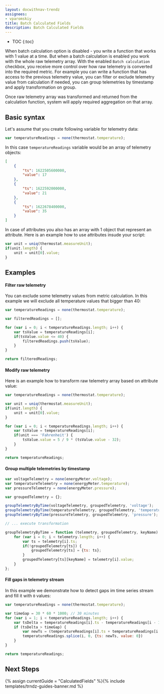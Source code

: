 ```yaml
---
layout: docwithnav-trendz
assignees:
- vparomskiy
title: Batch Calculated Fields
description: Batch Calculated Fields
---
```


* TOC
{:toc}


When batch calculation option is disabled - you write a function that works with 1 value at a time. But when a batch 
calculation is enabled you work with the whole raw telemetry array. With the enabled `Batch calculation` checkbox, you 
receive more control over how raw telemetry is converted into the required metric. For example you can write a function that 
has access to the previous telemetry value, you can filter or exclude telemetry value from calculation if needed, you can group telemetries by timestamp and apply transformation on group.

Once raw telemetry array was transformed and returned from the calculation function, system will apply required aggregation on that array.

## Basic syntax

Let's assume that you create following variable for telemetry data:

```javascript
var temperatureReadings = none(thermostat.temperature);
```

In this case `temperatureReadings` variable would be an array of telemetry objects:

```json
[
	{
		"ts": 1622505600000,
		"value": 17
	},
	{
		"ts": 1622592000000,
		"value": 21
	},
	{
		"ts": 1622678400000,
		"value": 35
	}
]
```

In case of attributes you also has an array with 1 object that represent an attribute. Here is an example how to use attributes insude your script:

```javascript
var unit = uniq(thermostat.measureUnit);
if(unit.length) {
    unit = unit[0].value;
}
```

## Examples

#### Filter raw telemetry 

You can exclude some telemetry values from metric calculation. In this example we will exclude all temperature values that bigger than 40:

```javascript
var temperatureReadings = none(thermostat.temperature);

var filteredReadings = [];

for (var i = 0; i < temperatureReadings.length; i++) {
    var tsValue = temperatureReadings[i];
    if(tsValue.value <= 40) {
        filteredReadings.push(tsValue);
    }
}

return filteredReadings;
```

#### Modify raw telemetry

Here is an example how to transform raw telemetry array based on attribute value: 

```javascript
var temperatureReadings = none(thermostat.temperature);

var unit = uniq(thermostat.measureUnit);
if(unit.length) {
    unit = unit[0].value;
}

for (var i = 0; i < temperatureReadings.length; i++) {
    var tsValue = temperatureReadings[i];
    if(unit === 'Fahrenheit') {
        tsValue.value = 5 / 9 * (tsValue.value - 32);
    }
}

return temperatureReadings;
```

#### Group multiple telemetries by timestamp

```javascript
var voltageTelemetry = none(energyMeter.voltage);
var temperatureTelemetry = none(energyMeter.temperature);
var pressureTelemetry = none(energyMeter.pressure);

var groupedTelemetry = {};

groupTelemetryByTime(voltageTelemetry, groupedTelemetry, 'voltage');
groupTelemetryByTime(temperatureTelemetry, groupedTelemetry, 'temperature');
groupTelemetryByTime(pressureTelemetry, groupedTelemetry, 'pressure');

// ... execute transformation

groupTelemetryByTime = function (telemetry, groupedTelemetry, keyName) {
    for (var i = 0; i < telemetry.length; i++) {
        var ts = telemetry[i].ts;
        if(!groupedTelemetry[ts]) {
            groupedTelemetry[ts] = {ts: ts};
        }
        groupedTelemetry[ts][keyName] = telemetry[i].value;
    }
};

```
 
#### Fill gaps in telemetry stream

In this example we demonstrate how to detect gaps im time series stream and fill it with `0` values:

```javascript
var temperatureReadings = none(thermostat.temperature);

var timeGap = 30 * 60 * 1000; // 30 minutes
for (var i = 1; i < temperatureReadings.length; i++) {
    var tsDelta = temperatureReadings[i].ts - temperatureReadings[i - 1].ts;
    if (tsDelta > timeGap) {
        var newTs = (temperatureReadings[i].ts + temperatureReadings[i - 1].ts) / 2;
        temperatureReadings.splice(i, 0, {ts: newTs, value: 0})
    }
}

return temperatureReadings;
``` 

## Next Steps

{% assign currentGuide = "CalculatedFields" %}{% include templates/trndz-guides-banner.md %}